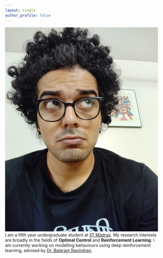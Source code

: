 ```yaml
---
layout: single
author_profile: false
---
```

![alt](/assets/images/bio.jpg)
I am a fifth year undergraduate student at [IIT Madras](www.iitm.ac.in). My research interests are broadly in the fields of **Optimal Control** and **Reinforcement Learning**. I am currently working on modelling behaviours using deep reinforcement learning, advised by [Dr. Balaram Ravindran](https://www.cse.iitm.ac.in/~ravi/).